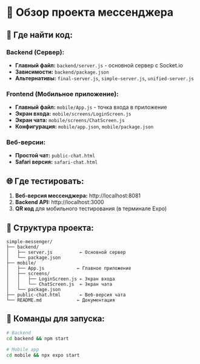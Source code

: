 # 📱 Обзор проекта мессенджера

## 🎯 **Где найти код:**

### Backend (Сервер):
- **Главный файл:** `backend/server.js` - основной сервер с Socket.io
- **Зависимости:** `backend/package.json` 
- **Альтернативы:** `final-server.js`, `simple-server.js`, `unified-server.js`

### Frontend (Мобильное приложение):
- **Главный файл:** `mobile/App.js` - точка входа в приложение
- **Экран входа:** `mobile/screens/LoginScreen.js`
- **Экран чата:** `mobile/screens/ChatScreen.js`
- **Конфигурация:** `mobile/app.json`, `mobile/package.json`

### Веб-версии:
- **Простой чат:** `public-chat.html`
- **Safari версия:** `safari-chat.html`

## 🌐 **Где тестировать:**

1. **Веб-версия мессенджера:** http://localhost:8081
2. **Backend API:** http://localhost:3000
3. **QR код** для мобильного тестирования (в терминале Expo)

## 📁 **Структура проекта:**

```
simple-messenger/
├── backend/
│   ├── server.js          ← Основной сервер
│   └── package.json       
├── mobile/
│   ├── App.js            ← Главное приложение
│   ├── screens/
│   │   ├── LoginScreen.js ← Экран входа
│   │   └── ChatScreen.js  ← Экран чата
│   └── package.json
├── public-chat.html       ← Веб-версия чата
└── README.md             ← Документация
```

## 🚀 **Команды для запуска:**

```bash
# Backend
cd backend && npm start

# Mobile app
cd mobile && npx expo start
```